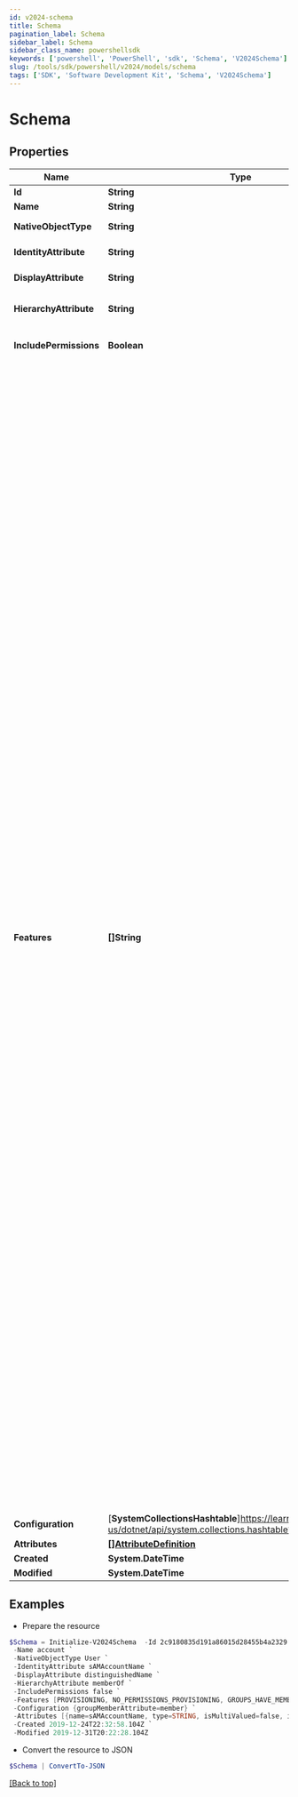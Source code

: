 ```yaml
---
id: v2024-schema
title: Schema
pagination_label: Schema
sidebar_label: Schema
sidebar_class_name: powershellsdk
keywords: ['powershell', 'PowerShell', 'sdk', 'Schema', 'V2024Schema']
slug: /tools/sdk/powershell/v2024/models/schema
tags: ['SDK', 'Software Development Kit', 'Schema', 'V2024Schema']
---
```


# Schema

## Properties

| Name | Type | Description | Notes |
| --- | --- | --- | --- |
| **Id** | **String** | The id of the Schema. | [optional] |
| **Name** | **String** | The name of the Schema. | [optional] |
| **NativeObjectType** | **String** | The name of the object type on the native system that the schema represents. | [optional] |
| **IdentityAttribute** | **String** | The name of the attribute used to calculate the unique identifier for an object in the schema. | [optional] |
| **DisplayAttribute** | **String** | The name of the attribute used to calculate the display value for an object in the schema. | [optional] |
| **HierarchyAttribute** | **String** | The name of the attribute whose values represent other objects in a hierarchy. Only relevant to group schemas. | [optional] |
| **IncludePermissions** | **Boolean** | Flag indicating whether or not the include permissions with the object data when aggregating the schema. | [optional] |
| **Features** | **[]String** | Optional features that can be supported by a source. Modifying the features array may cause source configuration errors that are unsupportable. It is recommended to not modify this array for SailPoint supported connectors. _ AUTHENTICATE: The source supports pass-through authentication. _ COMPOSITE: The source supports composite source creation. _ DIRECT_PERMISSIONS: The source supports returning DirectPermissions. _ DISCOVER_SCHEMA: The source supports discovering schemas for users and groups. _ ENABLE The source supports reading if an account is enabled or disabled. _ MANAGER_LOOKUP: The source supports looking up managers as they are encountered in a feed. This is the opposite of NO_RANDOM_ACCESS. _ NO_RANDOM_ACCESS: The source does not support random access and the getObject() methods should not be called and expected to perform. _ PROXY: The source can serve as a proxy for another source. When an source has a proxy, all connector calls made with that source are redirected through the connector for the proxy source. _ SEARCH _ TEMPLATE _ UNLOCK: The source supports reading if an account is locked or unlocked. _ UNSTRUCTURED_TARGETS: The source supports returning unstructured Targets. _ SHAREPOINT_TARGET: The source supports returning unstructured Target data for SharePoint. It will be typically used by AD, LDAP sources. _ PROVISIONING: The source can both read and write accounts. Having this feature implies that the provision() method is implemented. It also means that direct and target permissions can also be provisioned if they can be returned by aggregation. _ GROUP_PROVISIONING: The source can both read and write groups. Having this feature implies that the provision() method is implemented. _ SYNC_PROVISIONING: The source can provision accounts synchronously. _ PASSWORD: The source can provision password changes. Since sources can never read passwords, this is should only be used in conjunction with the PROVISIONING feature. _ CURRENT_PASSWORD: Some source types support verification of the current password _ ACCOUNT_ONLY_REQUEST: The source supports requesting accounts without entitlements. _ ADDITIONAL_ACCOUNT_REQUEST: The source supports requesting additional accounts. _ NO_AGGREGATION: A source that does not support aggregation. _ GROUPS_HAVE_MEMBERS: The source models group memberships with a member attribute on the group object rather than a groups attribute on the account object. This effects the implementation of delta account aggregation. _ NO_PERMISSIONS_PROVISIONING: Indicates that the connector cannot provision direct or target permissions for accounts. When DIRECT_PERMISSIONS and PROVISIONING features are present, it is assumed that the connector can also provision direct permissions. This feature disables that assumption and causes permission request to be converted to work items for accounts. _ NO_GROUP_PERMISSIONS_PROVISIONING: Indicates that the connector cannot provision direct or target permissions for groups. When DIRECT_PERMISSIONS and PROVISIONING features are present, it is assumed that the connector can also provision direct permissions. This feature disables that assumption and causes permission request to be converted to work items for groups. _ NO_UNSTRUCTURED_TARGETS_PROVISIONING: This string will be replaced by NO_GROUP_PERMISSIONS_PROVISIONING and NO_PERMISSIONS_PROVISIONING. _ NO_DIRECT_PERMISSIONS_PROVISIONING: This string will be replaced by NO_GROUP_PERMISSIONS_PROVISIONING and NO_PERMISSIONS_PROVISIONING. _ USES_UUID: Connectivity 2.0 flag used to indicate that the connector supports a compound naming structure. _ PREFER_UUID: Used in ISC Provisioning AND Aggregation to decide if it should prefer account.uuid to account.nativeIdentity when data is read in through aggregation OR pushed out through provisioning. _ ARM_SECURITY_EXTRACT: Indicates the application supports Security extracts for ARM _ ARM_UTILIZATION_EXTRACT: Indicates the application supports Utilization extracts for ARM \* ARM_CHANGELOG_EXTRACT: Indicates the application supports Change-log extracts for ARM | [optional] |
| **Configuration** | [**SystemCollectionsHashtable**]https://learn.microsoft.com/en-us/dotnet/api/system.collections.hashtable?view=net-9.0 | Holds any extra configuration data that the schema may require. | [optional] |
| **Attributes** | [**[]AttributeDefinition**](attribute-definition) | The attribute definitions which form the schema. | [optional] |
| **Created** | **System.DateTime** | The date the Schema was created. | [optional] |
| **Modified** | **System.DateTime** | The date the Schema was last modified. | [optional] |

## Examples

- Prepare the resource

```powershell
$Schema = Initialize-V2024Schema  -Id 2c9180835d191a86015d28455b4a2329 `
 -Name account `
 -NativeObjectType User `
 -IdentityAttribute sAMAccountName `
 -DisplayAttribute distinguishedName `
 -HierarchyAttribute memberOf `
 -IncludePermissions false `
 -Features [PROVISIONING, NO_PERMISSIONS_PROVISIONING, GROUPS_HAVE_MEMBERS] `
 -Configuration {groupMemberAttribute=member} `
 -Attributes [{name=sAMAccountName, type=STRING, isMultiValued=false, isEntitlement=false, isGroup=false}, {name=memberOf, type=STRING, schema={type=CONNECTOR_SCHEMA, id=2c9180887671ff8c01767b4671fc7d60, name=group}, description=Group membership, isMultiValued=true, isEntitlement=true, isGroup=true}] `
 -Created 2019-12-24T22:32:58.104Z `
 -Modified 2019-12-31T20:22:28.104Z
```

- Convert the resource to JSON

```powershell
$Schema | ConvertTo-JSON
```

[[Back to top]](#)
